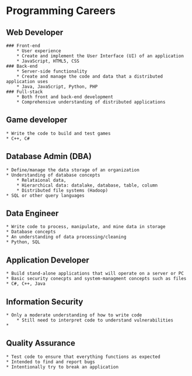 # Programming Careers
## Web Developer
    ### Front-end
        * User experience
        * Create and implement the User Interface (UI) of an application
        * JavaScript, HTML5, CSS
    ### Back-end
        * Server-side functionality
        * Create and manage the code and data that a distributed application uses
        * Java, JavaScript, Python, PHP
    ### Full-stack
        * Both front and back-end development
        * Comprehensive understanding of distributed applications
## Game developer
    * Write the code to build and test games
    * C++, C#
## Database Admin (DBA)
    * Define/manage the data storage of an organization
    * Understanding of database concepts
        * Relataional data, 
        * Hierarchical data: datalake, database, table, column
        * Distributed file systems (Hadoop)
    * SQL or other query languages
## Data Engineer
    * Write code to process, manipulate, and mine data in storage
    * Database concepts
    * An understanding of data processing/cleaning
    * Python, SQL 
## Application Developer
    * Build stand-alone applications that will operate on a server or PC
    * Basic security conecpts and system-managment concepts such as files
    * C#, C++, Java
## Information Security
    * Only a moderate understanding of how to write code
        * Still need to interpret code to understand vulnerabilities
    * 
## Quality Assurance
    * Test code to ensure that everything functions as expected
    * Intended to find and report bugs
    * Intentionally try to break an application
    